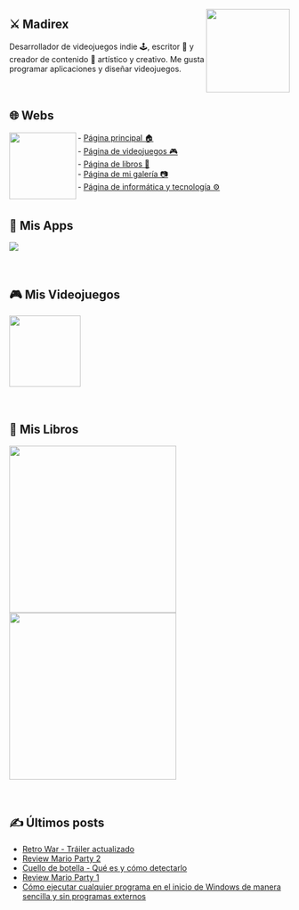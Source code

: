 <a href="https://www.madirex.com/"><img align="right" height="150px" src="https://i.imgur.com/YczL904.png"></a>

## ⚔ Madirex
Desarrollador de videojuegos indie 🕹, escritor 📗 y creador de contenido 🎨 artístico y creativo. Me gusta programar aplicaciones y diseñar videojuegos.

<a href="https://www.madirex.com/"><img height="20px" width="0px" src="https://i.imgur.com/tsNd9YC_d.webp"></a>

## 🌐 Webs
<a href="https://www.madirex.com/"><img align="left" height="120px" src="https://i.imgur.com/nYtcu63.gif"></a>
<div>
  <div>
    - <a href="https://www.madirex.com/">Página principal 🏠</a>
  </div>
  <div>
    - <a href="https://games.madirex.com/">Página de videojuegos 🎮</a>
  </div>
  <div>
    - <a href="https://books.madirex.com/">Página de libros 📕</a>
  </div>
  <div>
    - <a href="https://art.madirex.com/">Página de mi galería 📷</a>
  </div>
  <div>
    - <a href="https://tech.madirex.com/">Página de informática y tecnología ⚙</a>
  </div>
</div>
<a href="https://www.madirex.com/"><img height="20px" width="0px" src="https://i.imgur.com/tsNd9YC_d.webp"/></a>

## 📱 Mis Apps
<a href="https://tech.madirex.com/p/app-madirex.html"><img src="https://blogger.googleusercontent.com/img/a/AVvXsEjh8Pu9Ai0jJuohkmmaRkEjgu4BSEGqwsdYtZKHpA4uFyU1Xq0PnfGhlZwHLB9SDxNjC0RCA93Uts1t6OaV-gK_i9IdflW4Oxi-q3XJpLy2mpAb7XRrm5RDu5p7DqI1qkUKrlRTkUZdNWAipg_jE0mrav9SgE-MqerkibPO6WBI_LqIn8VFLjb7Ec1P=s290"/></a>

<a href="https://www.madirex.com/"><img height="20px" width="0px" src="https://i.imgur.com/tsNd9YC_d.webp"/></a>

## 🎮 Mis Videojuegos
<a href="https://games.madirex.com/2020/07/retro-war-el-videojuego.html"><img height="128px" src="https://i.imgur.com/oylrasm.png"/></a>

<a href="https://www.madirex.com/"><img height="20px" width="0px" src="https://i.imgur.com/tsNd9YC_d.webp"/></a>


## 📕 Mis Libros
<a href="https://books.madirex.com/2020/10/la-mansion-de-las-pesadillas.html"><img align="left" height="300px" src="https://i.imgur.com/Xwe0UGW.png"/></a>

<a href="https://books.madirex.com/2021/06/abre-la-mente-piensa-diferente.html"><img height="300px" src="https://i.imgur.com/f2Ot0w2.png"/></a>

<a href="https://www.madirex.com/"><img height="20px" width="0px" src="https://i.imgur.com/tsNd9YC_d.webp"/></a>

## ✍ Últimos posts
<!-- BLOG-POST-LIST:START -->
- [Retro War - Tráiler actualizado](https://games.madirex.com/2022/05/retro-war-trailer-actualizado.html)
- [Review Mario Party 2](https://www.madirex.com/2022/04/review-mario-party-2.html)
- [Cuello de botella - Qué es y cómo detectarlo](https://tech.madirex.com/2022/04/cuello-de-botella-que-es-y-como.html)
- [Review Mario Party 1](https://www.madirex.com/2022/04/review-mario-party-1.html)
- [Cómo ejecutar cualquier programa en el inicio de Windows de manera sencilla y sin programas externos](https://tech.madirex.com/2022/03/como-ejecutar-cualquier-programa-en-el.html)
<!-- BLOG-POST-LIST:END -->
<a href="https://www.madirex.com/"><img height="20px" width="0px" src="https://i.imgur.com/tsNd9YC_d.webp"/></a>


